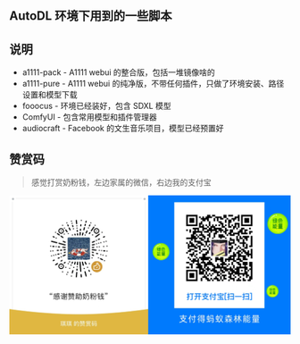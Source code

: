 ## AutoDL 环境下用到的一些脚本

## 说明

- a1111-pack - A1111 webui 的整合版，包括一堆镜像啥的
- a1111-pure - A1111 webui 的纯净版，不带任何插件，只做了环境安装、路径设置和模型下载
- fooocus - 环境已经装好，包含 SDXL 模型
- ComfyUI - 包含常用模型和插件管理器
- audiocraft - Facebook 的文生音乐项目，模型已经预置好

## 赞赏码

> 感觉打赏奶粉钱，左边家属的微信，右边我的支付宝

![](common/赞赏码.png)

